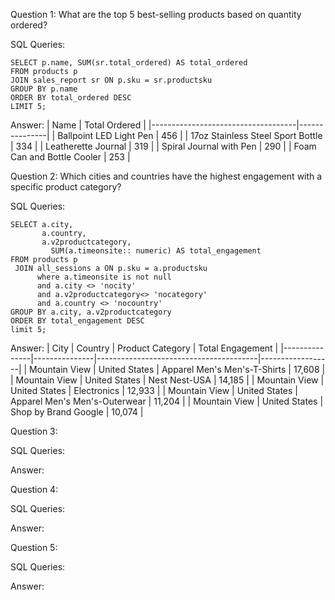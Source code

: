Question 1: What are the top 5 best-selling products based on quantity ordered?

SQL Queries:
```
SELECT p.name, SUM(sr.total_ordered) AS total_ordered
FROM products p
JOIN sales_report sr ON p.sku = sr.productsku
GROUP BY p.name
ORDER BY total_ordered DESC
LIMIT 5;
```

Answer: 
| Name                               | Total Ordered |
|------------------------------------|---------------|
| Ballpoint LED Light Pen            | 456           |
| 17oz Stainless Steel Sport Bottle  | 334           |
| Leatherette Journal                | 319           |
| Spiral Journal with Pen            | 290           |
| Foam Can and Bottle Cooler         | 253           |




Question 2:   Which cities and countries have the highest engagement with a specific product category?

SQL Queries:
```
SELECT a.city,
       a.country,
       a.v2productcategory,
         SUM(a.timeonsite:: numeric) AS total_engagement
FROM products p
 JOIN all_sessions a ON p.sku = a.productsku
      where a.timeonsite is not null
      and a.city <> 'nocity'
      and a.v2productcategory<> 'nocategory'
      and a.country <> 'nocountry'
GROUP BY a.city, a.v2productcategory
ORDER BY total_engagement DESC
limit 5;
```

Answer:
| City          | Country       | Product Category                       | Total Engagement |
|---------------|---------------|----------------------------------------|------------------|
| Mountain View | United States | Apparel Men's Men's-T-Shirts           | 17,608           |
| Mountain View | United States | Nest Nest-USA                          | 14,185           |
| Mountain View | United States | Electronics                            | 12,933           |
| Mountain View | United States | Apparel Men's Men's-Outerwear          | 11,204           |
| Mountain View | United States | Shop by Brand Google                   | 10,074           |




Question 3: 


SQL Queries:

Answer:



Question 4: 

SQL Queries:

Answer:



Question 5: 

SQL Queries:

Answer:
